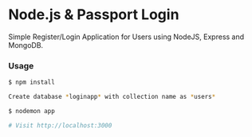 # Node.js & Passport Login

Simple Register/Login Application for Users using NodeJS, Express and MongoDB.

### Usage

```sh
$ npm install
```

```sh
Create database *loginapp* with collection name as *users*
```

```sh
$ nodemon app

# Visit http://localhost:3000
```
